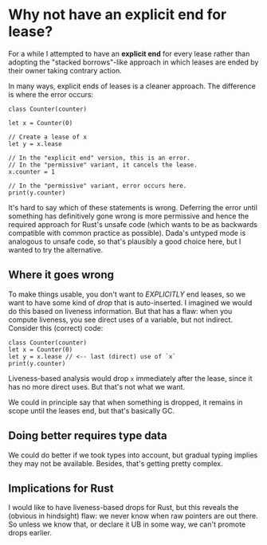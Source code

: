 # Why not have an explicit end for lease?

For a while I attempted to have an **explicit end** for every lease
rather than adopting the "stacked borrows"-like approach in which
leases are ended by their owner taking contrary action.

In many ways, explicit ends of leases is a cleaner approach.
The difference is where the error occurs:

```
class Counter(counter)

let x = Counter(0)

// Create a lease of x
let y = x.lease

// In the "explicit end" version, this is an error.
// In the "permissive" variant, it cancels the lease.
x.counter = 1

// In the "permissive" variant, error occurs here.
print(y.counter)
```

It's hard to say which of these statements is wrong.
Deferring the error until something has definitively gone wrong
is more permissive and hence the required approach for Rust's unsafe code
(which wants to be as backwards compatible with common practice as possible).
Dada's untyped mode is analogous to unsafe code, so that's plausibly a good choice here,
but I wanted to try the alternative.

## Where it goes wrong

To make things usable, you don't want to _EXPLICITLY_ end leases,
so we want to have some kind of _drop_ that is auto-inserted.
I imagined we would do this based on liveness information.
But that has a flaw: when you compute liveness, you see direct
uses of a variable, but not indirect. Consider this (correct) code:

```
class Counter(counter)
let x = Counter(0)
let y = x.lease // <-- last (direct) use of `x`
print(y.counter)
```

Liveness-based analysis would drop `x` immediately after the lease,
since it has no more direct uses. But that's not what we want.

We could in principle say that when something is dropped,
it remains in scope until the leases end,
but that's basically GC.

## Doing better requires type data

We could do better if we took types into account, but gradual typing implies they may not be available.
Besides, that's getting pretty complex.

## Implications for Rust

I would like to have liveness-based drops for Rust, but this reveals the (obvious in hindsight) flaw:
we never know when raw pointers are out there. So unless we know that, or declare it UB in some way,
we can't promote drops earlier.
